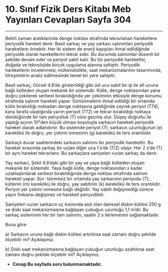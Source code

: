 # 10. Sınıf Fizik Ders Kitabı Meb Yayınları Cevapları Sayfa 304

---

Belirli zaman aralıklarında denge noktası etrafında tekrarlanan hareketlere periyodik hareket denir. Basit sarkaç ve yay sarkacı salınımları periyodik hareketlere örnektir. Her iki sistem de enerji kayıpları ihmal edildiğinde periyodik olarak hareketlerini tekrar eder. Bu durumda salınımlar düzenli bir şekilde devam eder ve periyot sabit kalır. Bu tür periyodik hareketler, doğada ve teknolojide birçok uygulama alanına sahiptir. Periyodik hareketlerin incelenmesi; mühendislikte, saat mekanizmalarının tasarımında, titreşimlerin analiz edilmesinde temel bir yere sahiptir.

Basit sarkaç, Görsel 4.8’de gösterildiği gibi üst ucu sabit bir ip ile alt ucuna bağlı kütleden oluşan mekanik bir sistemdir. Kütle, denge noktasından yana doğru çekilerek serbest bırakıldığında yer çekiminin etkisiyle denge konumu etrafında salınım hareketi yapar. Sürtünmelerin ihmal edildiği bir ortamda kütle bırakıldığı noktadan denge noktasına geldiğinde çeyrek periyot (774), karşı tarafa ulaştığında yarım periyot (772) ve tekrar bırakıldığı noktaya döndüğünde bir tam periyotluk (T) süre geçmiş olur. Düşey doğrultu ile yaptığı açının 10°den küçük olması koşuluyla sarkacın hareketi periyodik hareket olarak adlandırılır. Bu sistemde periyot (7); sarkacın uzunluğunun (e) karekökü ile doğru, yer çekimi ivmesinin (g) karekökü ile ters orantılıdır.

Sarkaçlı duvar saatlerindeki sarkacın salınımı bir periyodik harekettir. Bu hareket sırasında sarkaç bir uçtan diğer uca 1 s’de (7/2) ulaşır. Her 2 s’de (T) bir aynı hareket tekrarlanır. Bu sarkaçlara saniyeleri vuran sarkaç da denir.

Yay sarkacı, Şekil 4.6’daki gibi bir yay ve yaya bağlı kütleden oluşan mekanik bir sistemdir. Yaya bağlı kütle, denge noktasından x kadar uzaklaştırılarak serbest bırakıldığında denge noktası etrafında salınım hareketi yapar. Sür- tünmesiz bir ortamda yay sarkacının periyodu (T); kütlenin (m) karekökü ile doğru, yay sabitinin (k) karekökü ile ters orantılıdır. Periyot yer çekimi ivmesine bağlı değildir. Yay sabiti değişmediği sürece yayın frekansı değişmez ve hareketi periyodiktir.

Saniyeleri vuran sarkacın uç kısmında asılı olan dairesel diskin kütlesi 250 g ve diski saat mekanizmasına bağlayan çubuğun uzunluğu 1,1 m’dir. Bu sarkaç sisteminin her bir tam salınımı, saatin 2 s ilerlemesini sağlamaktadır.

 Buna göre

 a) Sarkacın ucuna bağlı diskin kütlesi artırılırsa saat zamanı doğru şekilde ölçebilir mi? Açıklayınız.

 b) Diski saat mekanizmasına bağlayan çubuğun uzunluğu azaltılırsa saat zamanı doğru şekilde ölçebilir mi? Açıklayınız.

-   **Cevap**:**Bu sayfada soru bulunmamaktadır.**